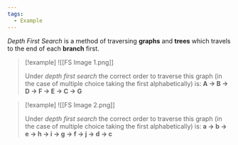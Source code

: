 ```yaml
---
tags:
  - Example
---
```

_Depth First Search_ is a method of traversing **graphs** and **trees** which travels to the end of each **branch** first.

> [!example]
> ![[FS Image 1.png]]
> 
> Under _depth first search_ the correct order to traverse this graph (in the case of multiple choice taking the first alphabetically) is:
> **A → B → D → F → E → C → G**

> [!example]
> ![[FS Image 2.png]]
> 
> Under _depth first search_ the correct order to traverse this graph (in the case of multiple choice taking the first alphabetically) is:
> **a → b → e → h → i → g → f → j → d → c** 	